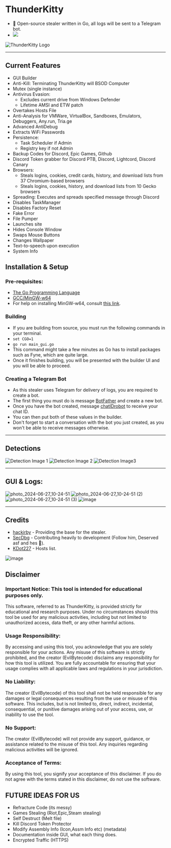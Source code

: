 # ThunderKitty
- 🔑 Open-source stealer written in Go, all logs will be sent to a Telegram bot.
- <a href="https://t.me/pulzetools"><img src="https://img.shields.io/badge/Join%20my%20Telegram%20group-2CA5E0?style=for-the-badge&logo=telegram&labelColor=db44ad&color=5e2775"></a>

![ThunderKitty Logo](https://github.com/EvilBytecode/ThunderKitty/assets/151552809/3c98bcf2-b958-48ae-8c5a-c8a0be13abd4)

---

## Current Features

- GUI Builder
- Anti-Kill: Terminating ThunderKitty will BSOD Computer
- Mutex (single instance)
- Antivirus Evasion:
  - Excludes current drive from Windows Defender
  - Lifetime AMSI and ETW patch
- Overtakes Hosts File
- Anti-Analysis for VMWare, VirtualBox, Sandboxes, Emulators, Debuggers, Any.run, Tria.ge
- Advanced AntiDebug
- Extracts WiFi Passwords
- Persistence:
  - Task Scheduler if Admin
  - Registry key if not Admin
- Backup Codes for Discord, Epic Games, Github
- Discord Token grabber for Discord PTB, Discord, Lightcord, Discord Canary
- Browsers:
  - Steals logins, cookies, credit cards, history, and download lists from 37 Chromium-based browsers
  - Steals logins, cookies, history, and download lists from 10 Gecko browsers
- Spreading: Executes and spreads specified message through Discord
- Disables TaskManager
- Disables Factory Reset
- Fake Error
- File Pumper
- Launches site
- Hides Console Window
- Swaps Mouse Buttons
- Changes Wallpaper
- Text-to-speech upon execution
- System Info

## Installation & Setup
### Pre-requisites:
- [The Go Programming Language](https://go.dev)
- [GCC/MinGW-w64](https://www.mingw-w64.org/)
- For help on installing MinGW-w64, consult [this link](https://code.visualstudio.com/docs/cpp/config-mingw).

### Building
- If you are building from source, you must run the following commands in your terminal.
- ```set CGO=1```
- ```go run main_gui.go```
- This command might take a few minutes as Go has to install packages such as Fyne, which are quite large.
- Once it finishes building, you will be presented with the builder UI and you will be able to proceed.

### Creating a Telegram Bot
- As this stealer uses Telegram for delivery of logs, you are required to create a bot.
- The first thing you must do is message [BotFather](https://t.me/botfather) and create a new bot.
- Once you have the bot created, message [chatIDrobot](https://t.me/chatIDrobot) to receive your chat ID.
- You can then put both of these values in the builder.
- Don't forget to start a conversation with the bot you just created, as you won't be able to receive messages otherwise.

---

## Detections

![Detection Image 1](https://github.com/EvilBytecode/ThunderKitty/assets/151552809/314a45d2-739f-4244-8daf-a257c61c133a)
![Detection Image 2](https://github.com/EvilBytecode/ThunderKitty/assets/151552809/0d773da7-3511-41e3-ac80-86dcf7b88f8d)
![Detection Image3](https://github.com/EvilBytecode/ThunderKitty/assets/151552809/93f2149c-099d-4af5-8f8d-e735db9c054e)

---

## GUI & Logs:
![photo_2024-06-27_10-24-51](https://github.com/EvilBytecode/ThunderKitty/assets/151552809/493a1360-88eb-4cef-9ed6-11ea97c26354)
![photo_2024-06-27_10-24-51 (2)](https://github.com/EvilBytecode/ThunderKitty/assets/151552809/f85e40bc-cf49-465f-97e6-aedb8c829040)
![photo_2024-06-27_10-24-51 (3)](https://github.com/EvilBytecode/ThunderKitty/assets/151552809/ec1e5414-21dd-4cec-8585-17eeadc51060)
![image](https://github.com/EvilBytecode/ThunderKitty/assets/151552809/60c07839-33de-48ce-9db8-98f8f7a0bfbe)


---

## Credits

- [hackirby](https://github.com/hackirby) - Providing the base for the stealer.
- [SecDbg](https://github.com/secdbg) - Contributing heavily to development (Follow him, Deserved asf and hes 🐐).
- [KDot227](https://github.com/KDot227) - Hosts list.


![image](https://github.com/EvilBytecode/ThunderKitty/assets/151552809/09ce45b5-81d5-4940-a2d8-99706c5aaed1)

## Disclaimer

### Important Notice: This tool is intended for educational purposes only.

This software, referred to as ThunderKitty, is provided strictly for educational and research purposes. Under no circumstances should this tool be used for any malicious activities, including but not limited to unauthorized access, data theft, or any other harmful actions.

### Usage Responsibility:

By accessing and using this tool, you acknowledge that you are solely responsible for your actions. Any misuse of this software is strictly prohibited, and the creator (EvilBytecode) disclaims any responsibility for how this tool is utilized. You are fully accountable for ensuring that your usage complies with all applicable laws and regulations in your jurisdiction.

### No Liability:

The creator (EvilBytecode) of this tool shall not be held responsible for any damages or legal consequences resulting from the use or misuse of this software. This includes, but is not limited to, direct, indirect, incidental, consequential, or punitive damages arising out of your access, use, or inability to use the tool.

### No Support:

The creator (EvilBytecode) will not provide any support, guidance, or assistance related to the misuse of this tool. Any inquiries regarding malicious activities will be ignored.

### Acceptance of Terms:

By using this tool, you signify your acceptance of this disclaimer. If you do not agree with the terms stated in this disclaimer, do not use the software.

## FUTURE IDEAS FOR US
- Refracture Code (its messy)
- Games Stealing (Riot,Epic,Steam stealing)
- Self Destruct (Melt file)
- Kill Discord Token Protector
- Modify Assembly Info (Icon,Assm Info etc) (metadata)
- Documentation inside GUI, what each thing does.
- Encrypted Traffic (HTTPS)